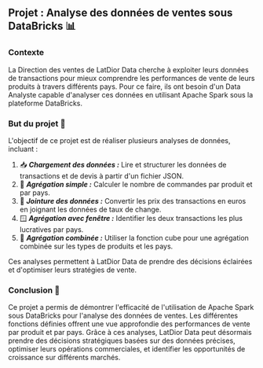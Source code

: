 ## Projet : Analyse des données de ventes sous DataBricks 📊
### Contexte
La Direction des ventes de LatDior Data cherche à exploiter leurs données de transactions pour mieux comprendre les performances de vente de leurs produits à travers différents pays. Pour ce faire, ils ont besoin d'un Data Analyste capable d'analyser ces données en utilisant Apache Spark sous la plateforme DataBricks.

### But du projet 🎯

L'objectif de ce projet est de réaliser plusieurs analyses de données, incluant :

1. 📥 _**Chargement des données :**_ Lire et structurer les données de transactions et de devis à partir d'un fichier JSON.
2. 🔢 _**Agrégation simple :**_ Calculer le nombre de commandes par produit et par pays.
3. 🔗 _**Jointure des données :**_ Convertir les prix des transactions en euros en joignant les données de taux de change.
4. 🪟 _**Agrégation avec fenêtre :**_ Identifier les deux transactions les plus lucratives par pays.
5. 🔄 _**Agrégation combinée :**_ Utiliser la fonction cube pour une agrégation combinée sur les types de produits et les pays.

Ces analyses permettent à LatDior Data de prendre des décisions éclairées et d'optimiser leurs stratégies de vente.


### Conclusion 🎯

Ce projet a permis de démontrer l'efficacité de l'utilisation de Apache Spark sous DataBricks pour l'analyse des données de ventes. Les différentes fonctions définies offrent une vue approfondie des performances de vente par produit et par pays. Grâce à ces analyses, LatDior Data peut désormais prendre des décisions stratégiques basées sur des données précises, optimiser leurs opérations commerciales, et identifier les opportunités de croissance sur différents marchés.
